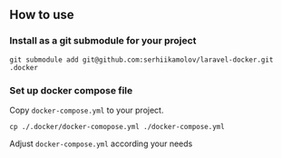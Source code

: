 ## How to use

### Install as  a git submodule for your project
```
git submodule add git@github.com:serhiikamolov/laravel-docker.git .docker
```

### Set up docker compose file
Copy `docker-compose.yml` to your project.
```
cp ./.docker/docker-comopose.yml ./docker-compose.yml
```
Adjust `docker-compose.yml` according your needs